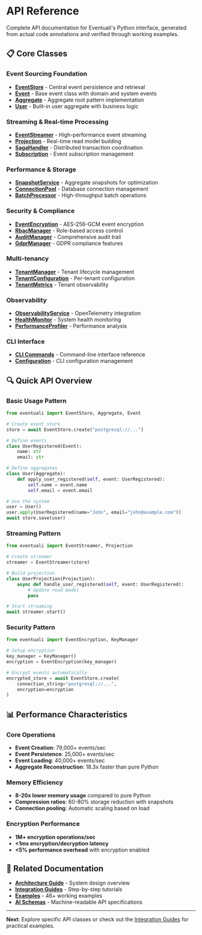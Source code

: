 # API Reference

Complete API documentation for Eventuali's Python interface, generated from actual code annotations and verified through working examples.

## 📋 Core Classes

### Event Sourcing Foundation

- **[EventStore](event-store.md)** - Central event persistence and retrieval
- **[Event](event.md)** - Base event class with domain and system events  
- **[Aggregate](aggregate.md)** - Aggregate root pattern implementation
- **[User](user.md)** - Built-in user aggregate with business logic

### Streaming & Real-time Processing

- **[EventStreamer](streaming/event-streamer.md)** - High-performance event streaming
- **[Projection](streaming/projection.md)** - Real-time read model building
- **[SagaHandler](streaming/saga-handler.md)** - Distributed transaction coordination
- **[Subscription](streaming/subscription.md)** - Event subscription management

### Performance & Storage

- **[SnapshotService](performance/snapshot-service.md)** - Aggregate snapshots for optimization
- **[ConnectionPool](performance/connection-pool.md)** - Database connection management
- **[BatchProcessor](performance/batch-processor.md)** - High-throughput batch operations

### Security & Compliance

- **[EventEncryption](security/encryption.md)** - AES-256-GCM event encryption
- **[RbacManager](security/rbac.md)** - Role-based access control
- **[AuditManager](security/audit.md)** - Comprehensive audit trail
- **[GdprManager](security/gdpr.md)** - GDPR compliance features

### Multi-tenancy

- **[TenantManager](tenancy/manager.md)** - Tenant lifecycle management
- **[TenantConfiguration](tenancy/configuration.md)** - Per-tenant configuration
- **[TenantMetrics](tenancy/metrics.md)** - Tenant observability

### Observability

- **[ObservabilityService](observability/service.md)** - OpenTelemetry integration
- **[HealthMonitor](observability/health.md)** - System health monitoring
- **[PerformanceProfiler](observability/profiler.md)** - Performance analysis

### CLI Interface

- **[CLI Commands](cli/commands.md)** - Command-line interface reference
- **[Configuration](cli/configuration.md)** - CLI configuration management

## 🔍 Quick API Overview

### Basic Usage Pattern

```python
from eventuali import EventStore, Aggregate, Event

# Create event store
store = await EventStore.create("postgresql://...")

# Define events
class UserRegistered(Event):
    name: str
    email: str

# Define aggregates  
class User(Aggregate):
    def apply_user_registered(self, event: UserRegistered):
        self.name = event.name
        self.email = event.email

# Use the system
user = User()
user.apply(UserRegistered(name="John", email="john@example.com"))
await store.save(user)
```

### Streaming Pattern

```python
from eventuali import EventStreamer, Projection

# Create streamer
streamer = EventStreamer(store)

# Build projection
class UserProjection(Projection):
    async def handle_user_registered(self, event: UserRegistered):
        # Update read model
        pass

# Start streaming
await streamer.start()
```

### Security Pattern

```python
from eventuali import EventEncryption, KeyManager

# Setup encryption
key_manager = KeyManager()
encryption = EventEncryption(key_manager)

# Encrypt events automatically
encrypted_store = await EventStore.create(
    connection_string="postgresql://...",
    encryption=encryption
)
```

## 📊 Performance Characteristics

### Core Operations
- **Event Creation**: 79,000+ events/sec
- **Event Persistence**: 25,000+ events/sec
- **Event Loading**: 40,000+ events/sec
- **Aggregate Reconstruction**: 18.3x faster than pure Python

### Memory Efficiency
- **8-20x lower memory usage** compared to pure Python
- **Compression ratios**: 60-80% storage reduction with snapshots
- **Connection pooling**: Automatic scaling based on load

### Encryption Performance  
- **1M+ encryption operations/sec**
- **<1ms encryption/decryption latency**
- **<5% performance overhead** with encryption enabled

## 🔗 Related Documentation

- **[Architecture Guide](../architecture/README.md)** - System design overview
- **[Integration Guides](../guides/README.md)** - Step-by-step tutorials
- **[Examples](../../examples/README.md)** - 46+ working examples
- **[AI Schemas](../schemas/README.md)** - Machine-readable API specifications

---

**Next**: Explore specific API classes or check out the [Integration Guides](../guides/README.md) for practical examples.